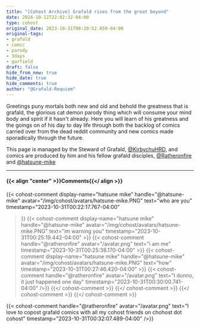 ```yaml
---
title: "[Cohost Archive] Grafald rises from the great beyond"
date: 2024-10-12T22:02:32-04:00
type: cohost
original_date: 2023-10-31T00:20:52.859-04:00
original-tags:
- grafald
- comic
- parody
- 3days
- garfield
draft: false
hide_from_new: true
hide_date: true
hide_comments: true
author: "@Grafald-Requiem"
---
```


Greetings puny mortals both new and old and behold the greatness that is grafald, the glorious cat demon parody thing which will consume your mind body and spirit if it hasn't already. Here you will learn of his greatness and the goings on of his day to day life through both the backlog of comics carried over from the dead reddit community and new comics made sporadically through the future.

This page is managed by the Steward of Grafald, [@KirbychuHRD](https://cohost.org/KirbychuHRD), and comics are produced by him and his fellow grafald disciples, [@Ratheronfire](https://cohost.org/Ratheronfire) and [@hatsune-mike](https://cohost.org/hatsune-mike)

---

#### {{< align "center" >}}Comments{{</ align >}}

{{< cohost-comment
    display-name="hatsune mike"
    handle="@hatsune-mike"
    avatar="/img/cohost/avatars/hatsune-mike.PNG"
    text="who are you"
    timestamp="2023-10-31T00:22:17.767-04:00"
>}}
    {{< cohost-comment
        display-name="hatsune mike"
        handle="@hatsune-mike"
        avatar="/img/cohost/avatars/hatsune-mike.PNG"
        text="im warning you"
        timestamp="2023-10-31T00:25:19.442-04:00"
    >}}
        {{< cohost-comment
            handle="@ratheronfire"
            avatar="/avatar.png"
            text="i am me"
            timestamp="2023-10-31T00:25:38.170-04:00"
        >}}
            {{< cohost-comment
                display-name="hatsune mike"
                handle="@hatsune-mike"
                avatar="/img/cohost/avatars/hatsune-mike.PNG"
                text="how"
                timestamp="2023-10-31T00:27:46.420-04:00"
            >}}
                {{< cohost-comment
                    handle="@ratheronfire"
                    avatar="/avatar.png"
                    text="I dunno, it just happened one day"
                    timestamp="2023-10-31T00:30:00.741-04:00"
                />}}
            {{</ cohost-comment >}}
        {{</ cohost-comment >}}
    {{</ cohost-comment >}}
{{</ cohost-comment >}}

{{< cohost-comment
    handle="@ratheronfire"
    avatar="/avatar.png"
    text="I love to copost grafald comics with all my cohost friends on chohost dot cohost"
    timestamp="2023-10-31T00:32:07.489-04:00"
/>}}